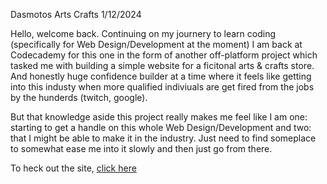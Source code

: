 Dasmotos Arts Crafts 1/12/2024

Hello, welcome back. Continuing on my journery to learn coding (specifically for Web Design/Development at the moment) I am back at Codecademy for this one in the form of another off-platform project 
which tasked me with building a simple website for a ficitonal arts & crafts store. And honestly huge confidence builder at a time where it feels like getting into this industy when more qualified indiviuals are
get fired from the jobs by the hunderds (twitch, google). 

But that knowledge aside this project really makes me feel like I am one: starting to get a handle on this whole Web Design/Development and two: that I might be able to make it in the industry. Just need to find someplace to 
somewhat ease me into it slowly and then just go from there.

To heck out the site, [click here](https://mrdrekc.github.io/OPP_Dasmotos-Arts-Crafts/)
